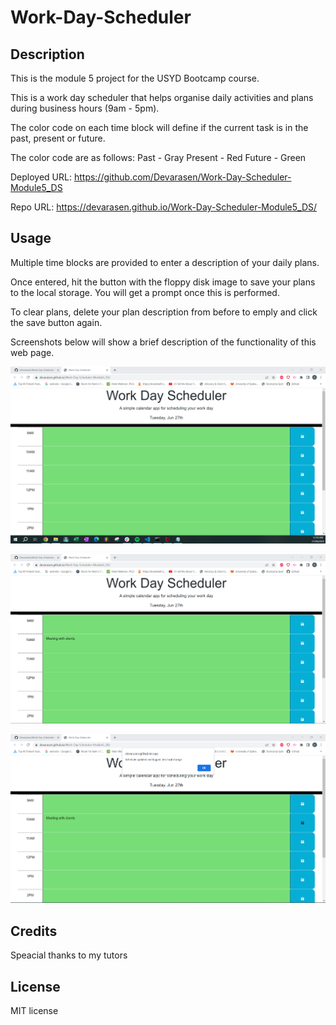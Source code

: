 # Work-Day-Scheduler

## Description

This is the module 5 project for the USYD Bootcamp course.

This is a work day scheduler that helps organise daily activities and plans during business hours (9am - 5pm).

The color code on each time block will define if the current task is in the past, present or future.

The color code are as follows:
Past - Gray
Present - Red
Future - Green



Deployed URL: https://github.com/Devarasen/Work-Day-Scheduler-Module5_DS

Repo URL: https://devarasen.github.io/Work-Day-Scheduler-Module5_DS/

## Usage

Multiple time blocks are provided to enter a description of your daily plans.

Once entered, hit the button with the floppy disk image to save your plans to the local storage. You will get a prompt once this is performed.

To clear plans, delete your plan description from before to emply and click the save button again.

Screenshots below will show a brief description of the functionality of this web page.

![HomePage](./assets/HomePage.PNG)
















![Enter Plan](./assets/Enter%20Plan.PNG)


![Saved Alert](./assets/Saved%20Alert.PNG)


## Credits

Speacial thanks to my tutors

## License

MIT license

